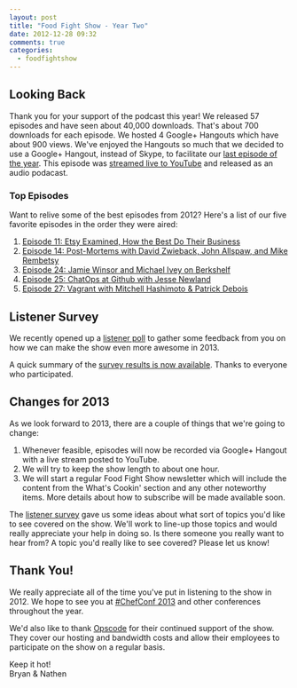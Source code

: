 ```yaml
---
layout: post
title: "Food Fight Show - Year Two"
date: 2012-12-28 09:32
comments: true
categories: 
  - foodfightshow
---
```


Looking Back
------------

Thank you for your support of the podcast this year!  We released 57
episodes and have seen about 40,000 downloads.  That's about 700 downloads
for each episode.  We hosted 4 Google+ Hangouts which have about 900
views.  We've enjoyed the Hangouts so much that we decided to use a Google+
Hangout, instead of Skype, to facilitate our [last episode of the year](http://foodfightshow.org/2012/12/ops-school-and-training-sysadmins.html).
This episode was [streamed live to YouTube](http://www.youtube.com/watch?v=zpbr8F2RGBs) 
and released as an audio podacast.

### Top Episodes

Want to relive some of the best episodes from 2012?  Here's a list of our
five favorite episodes in the order they were aired:

1. [Episode 11: Etsy Examined, How the Best Do Their
Business](http://foodfightshow.org/2012/05/episode-11-etsy-examined-how-best-do.html)
1. [Episode 14: Post-Mortems with David Zwieback, John Allspaw, and Mike
Rembetsy](http://foodfightshow.org/2012/05/episode-14-live-post-mortem-with-david.html) 
1. [Episode 24: Jamie Winsor and Michael Ivey on
Berkshelf](http://foodfightshow.org/2012/08/jamie-winsor-and-michael-ivey-skool-us-on-berkshelf.html)
1. [Episode 25: ChatOps at Github with Jesse
Newland](http://foodfightshow.org/2012/08/chatops-at-github-with-jesse-newland.html)
1. [Episode 27: Vagrant with Mitchell Hashimoto & Patrick
Debois](http://foodfightshow.org/2012/09/vagrant.html)

Listener Survey
---------------
We recently opened up a [listener poll](http://bit.ly/ffssurvey) to gather
some feedback from you on how we can make the show even more awesome in
2013.

A quick summary of the [survey results is now available](https://s3.amazonaws.com/foodfightshow/Survey+Results.pdf).
Thanks to everyone who participated.

Changes for 2013
----------------

As we look forward to 2013, there are a couple of things that we're going
to change:

1.  Whenever feasible, episodes will now be recorded via Google+ Hangout
with a live stream posted to YouTube.
1.  We will try to keep the show length to about one hour.
1.  We will start a regular Food Fight Show newsletter which will include
the content from the What's Cookin' section and any other noteworthy items.
More details about how to subscribe will be made available soon.

The [listener survey](https://s3.amazonaws.com/foodfightshow/Survey+Results.pdf) 
gave us some ideas about what sort of topics you'd like to see covered on 
the show.  We'll work to line-up those topics and would really appreciate 
your help in doing so.  Is there someone you really want to hear from?  A 
topic you'd really like to see covered?  Please let us know!


Thank You!
---------

We really appreciate all of the time you've put in listening to the show in
2012.  We hope to see you at [#ChefConf 2013](http://chefconf.opscode.com)
and other conferences throughout the year.

We'd also like to thank [Opscode](http://www.opscode.com) for their
continued support of the show.  They cover our hosting and bandwidth costs
and allow their employees to participate on the show on a regular basis.

Keep it hot!  
Bryan &amp; Nathen




